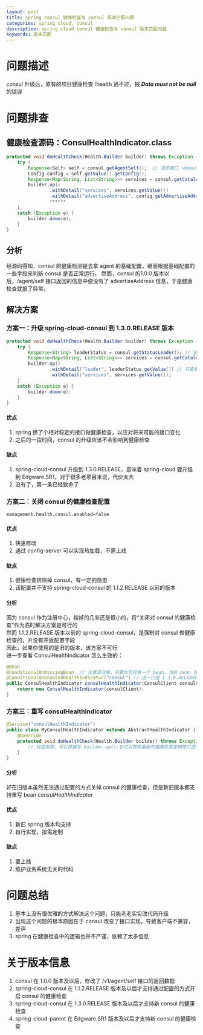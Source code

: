 ```yaml
---
layout: post
title: spring consul 健康检查与 consul 版本匹配问题
categories: spring cloud, consul
description: spring cloud consul 健康检查与 consul 版本匹配问题
keywords: 版本匹配
---
```

# 问题描述
consul 升级后，原有的项目健康检查 /health 通不过，报 _**Data must not be null**_ 的错误

# 问题排查
## 健康检查源码：ConsulHealthIndicator.class
```java
protected void doHealthCheck(Health.Builder builder) throws Exception {
    try {
        Response<Self> self = consul.getAgentSelf();  // 请求接口：domain:port/v1/agent/self
        Config config = self.getValue().getConfig();
        Response<Map<String, List<String>>> services = consul.getCatalogServices(QueryParams.DEFAULT);
        builder.up()
                .withDetail("services", services.getValue())
                .withDetail("advertiseAddress", config.getAdvertiseAddress()) // 该配置为空，因而报了异常
                ******
    }
    catch (Exception e) {
        builder.down(e);
    }
}
```
## 分析
经源码得知，consul 的健康检测是去拿 agent 的基础配置，继而根据基础配置的一些字段来判断 consul 是否正常运行。
然而，consul 的1.0.0 版本以后，/agent/self 接口返回的信息中便没有了 advertiseAddress 信息，于是健康检查就报了异常。
## 解决方案
### 方案一：升级 spring-cloud-consul 到 1.3.0.RELEASE 版本
```java
protected void doHealthCheck(Health.Builder builder) throws Exception {
    try {  
        Response<String> leaderStatus = consul.getStatusLeader(); // 请求接口：domain:port/v1/status/leader
        Response<Map<String, List<String>>> services = consul.getCatalogServices(QueryParams.DEFAULT);
        builder.up()
                .withDetail("leader", leaderStatus.getValue()) // 只查看 leader 信息，不再拿别的参数了
                .withDetail("services", services.getValue());
    }
    catch (Exception e) {
        builder.down(e);
    }
}
```
#### 优点
1. spring 换了个相对稳定的接口做健康检查，以应对将来可能的接口变化
2. 之后的一段时间，consul 的升级应该不会影响到健康检查
#### 缺点
1. spring-cloud-consul 升级到 1.3.0.RELEASE，意味着 spring-cloud 要升级到 Edgware.SR1，对于很多老项目来说，代价太大
2. 没有了，第一条已经致命了
### 方案二：关闭 consul 的健康检查配置
```properties
management.health.consul.enabled=false
```
#### 优点
1. 快速修改
2. 通过 config-server 可以实现热加载，不需上线
#### 缺点
1. 健康检查排除掉 consul，有一定的隐患
2. 该配置并不支持 spring-cloud-consul 的 1.1.2.RELEASE 以前的版本
#### 分析
因为 consul 作为注册中心，挂掉的几率还是很小的，将“关闭对 consul 的健康检查”作为临时解决方案是可行的  
然而 1.1.2.RELEASE 版本以前的 spring-cloud-consul，是强制对 consul 做健康检查的，并没有开放配置字段  
因此，如果你使用的是旧的版本，该方案不可行  
进一步查看 ConsulHealthIndicator 怎么生效的：
```java
@Bean
@ConditionalOnMissingBean  // 注意该注解，只要你已经有一个 bean，当前 bean 便不再加载
@ConditionalOnEnabledHealthIndicator("consul") // 这一行是 1.3.0.RELEASE 版本以后才加的
public ConsulHealthIndicator consulHealthIndicator(ConsulClient consulClient) {
    return new ConsulHealthIndicator(consulClient);
}
```

### 方案三：重写 consulHealthIndicator
```java
@Service("consulHealthIndicator")
public class MyConsulHealthIndicator extends AbstractHealthIndicator {
	@Override
	protected void doHealthCheck(Health.Builder builder) throws Exception {
		// 自由发挥，可以直接写 builder.up();也可以按照最新的健康检查逻辑拷贝进来
	}
}
```
#### 分析
好在旧版本虽然无法通过配置的方式关掉 consul 的健康检查，但是新旧版本都支持重写 bean _consulHealthIndicator_ 
#### 优点
1. 新旧 spring 版本均支持
2. 自行实现，按需定制
#### 缺点
1. 要上线
2. 维护业务系统无关的代码
# 问题总结
1. 基本上没有很优雅的方式解决这个问题，只能老老实实改代码升级
2. 出现这个问题的根本原因在于 consul 改变了接口实现，导致客户端不兼容，差评
3. spring 在健康检查中的逻辑也并不严谨，依赖了太多信息

# 关于版本信息
1. consul 在 1.0.0 版本及以后，修改了 /v1/agent/self 接口的返回数据
2. spring-cloud-consul 在 1.1.2.RELEASE 版本及以后才支持通过配置的方式开启 consul 的健康检查
3. spring-cloud-consul 在 1.3.0.RELEASE 版本及以后才支持新 consul 的健康检查
4. spring-cloud-parent 在 Edgware.SR1 版本及以后才支持新 consul 的健康检查
